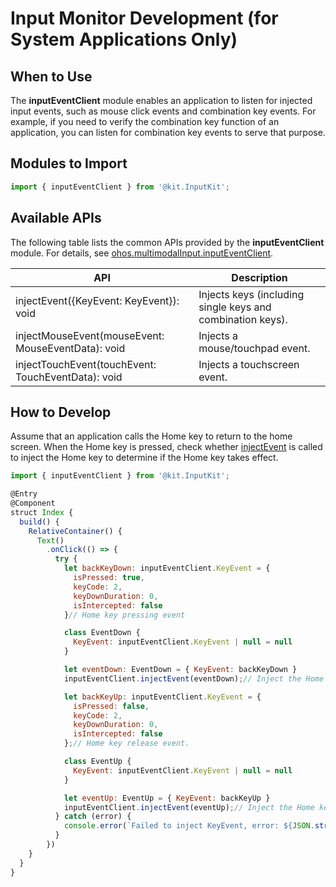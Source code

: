 # Input Monitor Development (for System Applications Only)

<!--Kit: Input Kit-->
<!--Subsystem: MultimodalInput-->
<!--Owner: @zhaoxueyuan-->
<!--Designer: @hanruofei-->
<!--Tester: @Lyuxin-->
<!--Adviser: @Brilliantry_Rui-->

## When to Use

The **inputEventClient** module enables an application to listen for injected input events, such as mouse click events and combination key events. For example, if you need to verify the combination key function of an application, you can listen for combination key events to serve that purpose.

## Modules to Import

```js
import { inputEventClient } from '@kit.InputKit';
```

## Available APIs

The following table lists the common APIs provided by the **inputEventClient** module. For details, see [ohos.multimodalInput.inputEventClient](../../reference/apis-input-kit/js-apis-inputeventclient-sys.md).

| API | Description|
| -------------------------------------------- | -------------------------- |
| injectEvent({KeyEvent: KeyEvent}): void |Injects keys (including single keys and combination keys).|
| injectMouseEvent(mouseEvent: MouseEventData): void |Injects a mouse/touchpad event.|
| injectTouchEvent(touchEvent: TouchEventData): void |Injects a touchscreen event.|

## How to Develop

Assume that an application calls the Home key to return to the home screen. When the Home key is pressed, check whether [injectEvent](../../reference/apis-input-kit/js-apis-inputeventclient-sys.md#inputeventclientinjectevent) is called to inject the Home key to determine if the Home key takes effect.

```js
import { inputEventClient } from '@kit.InputKit';

@Entry
@Component
struct Index {
  build() {
    RelativeContainer() {
      Text()
        .onClick(() => {
          try {
            let backKeyDown: inputEventClient.KeyEvent = {
              isPressed: true,
              keyCode: 2,
              keyDownDuration: 0,
              isIntercepted: false
            }// Home key pressing event

            class EventDown {
              KeyEvent: inputEventClient.KeyEvent | null = null
            }

            let eventDown: EventDown = { KeyEvent: backKeyDown }
            inputEventClient.injectEvent(eventDown);// Inject the Home key pressing event.

            let backKeyUp: inputEventClient.KeyEvent = {
              isPressed: false,
              keyCode: 2,
              keyDownDuration: 0,
              isIntercepted: false
            };// Home key release event.

            class EventUp {
              KeyEvent: inputEventClient.KeyEvent | null = null
            }

            let eventUp: EventUp = { KeyEvent: backKeyUp }
            inputEventClient.injectEvent(eventUp);// Inject the Home key release event and check whether the Home key function takes effect and whether the application returns to the home screen.
          } catch (error) {
            console.error(`Failed to inject KeyEvent, error: ${JSON.stringify(error, ["code", "message"])}`);
          }
        })
    }
  }
}
```
